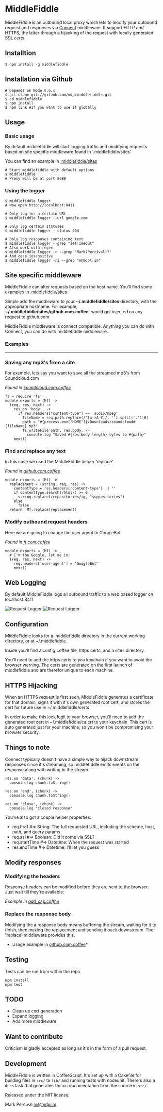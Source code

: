 # MiddleFiddle

MiddleFiddle is an outbound local proxy which lets to modify your outbound request and responses
via [Connect](http://senchalabs.github.com/connect/) middleware. It support HTTP and HTTPS, the
latter through a hijacking of the request with locally generated SSL certs.

## Installtion

    $ npm install -g middlefiddle

## Installation via Github

    # Depends on Node 0.6.x
    $ git clone git://github.com/mdp/middlefiddle.git
    $ cd middlefiddle
    $ npm install
    $ npm link #If you want to use it globally

## Usage

### Basic usage

By default middlefiddle will start logging traffic and modifying
requests based on site specific middleware found in '.middlefiddle/sites'

You can find an example in 
[.middlefiddle/sites](https://github.com/mdp/middlefiddle/tree/master/.middlefiddle/sites)

    # Start middlefiddle with default options
    $ middlefiddle
    # Proxy will be at port 8080

### Using the logger

    $ middlefiddle logger
    # Now open http://localhost:8411

    # Only log for a certain URL
    $ middlefiddle logger --url google.com

    # Only log certain statuses
    $ middlefiddle logger --status 404

    # Only log responses containing text
    $ middlefiddle logger --grep "setTimeout"
    # Also work with regex
    $ middlefiddle logger -r --grep "Mark(Percival)?"
    # And case insensitive
    $ middlefiddle logger -ri --grep "m@mdp\.im"

## Site specific middleware

MiddleFiddle can alter requests based on the host name. You'll find some examples in
[.middlefiddle/sites](https://github.com/mdp/middlefiddle/tree/master/.middlefiddle/sites)

Simple add the middleware to your __~/.middlefiddle/sites__ directory, with
the appropriate hostname. For example, __~/.middlefiddle/sites/github.com.coffee'__
would get injected on any request to github.com 

MiddleFiddle middleware is connect compatible. Anything you can do with
Connect, you can do with middlefiddle middleware.

### Examples
----

### Saving any mp3's from a site

For example, lets say you want to save all the streamed mp3's from
Soundcloud.com

*Found in [soundcloud.com.coffee](https://github.com/mdp/middlefiddle/tree/master/.middlefiddle/sites/soundcloud.com.coffee)*

    fs = require 'fs'
    module.exports = (Mf) ->
      (req, res, next) ->
        res.on 'body', ->
          if res.headers["content-type"] == 'audio/mpeg'
            fileName = req.path.replace(/^[a-zA-Z]/, '').split('.')[0]
            path = "#{process.env["HOME"]}/Downloads/soundcloud#{fileName}.mp3"
            fs.writeFile path, res.body, ->
              console.log "Saved #{res.body.length} bytes to #{path}"
        next()

### Find and replace any text

In this case we used the MiddleFiddle helper 'replace'

*Found in [github.com.coffee](https://github.com/mdp/middlefiddle/tree/master/.middlefiddle/sites/github.com.coffee)*

    module.exports = (Mf) ->
      replacement = (string, req, res) ->
        contentType = res.headers['content-type'] || ''
        if contentType.search(/html/) >= 0
          string.replace(/repositories/ig, "suppositories")
        else
          false
      return  Mf.replace(replacement)

### Modify outbound request headers

Here we are going to change the user agent to GoogleBot

*Found in [ft.com.coffee](https://github.com/mdp/middlefiddle/tree/master/.middlefiddle/sites/ft.com.coffee)*

    module.exports = (Mf) ->
      # I'm the Google, let me in!
      (req, res, next) ->
        req.headers['user-agent'] = "GoogleBot"
        next()

## Web Logging

By default MiddleFiddle logs all outbound traffic to a web based logger on localhost:8411

![Request Logger](http://mdp.github.com/middlefiddle/images/RequestLogger.jpg)
![Request Logger](http://mdp.github.com/middlefiddle/images/RequestDetails.jpg)


## Configuration

MiddleFiddle looks for a .middlefiddle directory in the current working directory, or at ~/.middlefiddle.

Inside you'll find a config.coffee file, https certs, and a sites directory.

You'll need to add the https certs to you keychain if you want to avoid
the browser warning. The certs are generated on the first launch of
middlefiddle and are therefor unique to each machine.


## HTTPS Hijacking

When an HTTPS request is first seen, MiddleFiddle generates a certificate for that domain, signs
it with it's own generated root cert, and stores the cert for future use in
~/.middlefiddle/certs

In order to make this look legit to your browser, you'll need to add the generated
root cert in ~/.middlefiddle/ca.crt to your keychain. This cert is auto generated
just for your machine, so you won't be compromising your browser security.

## Things to note

Connect typically doesn't have a simple way to hijack downstream responses since it's streaming, so
middlefiddle emits events on the response along with writing to the stream.

    res.on 'data', (chunk) ->
      console.log chunk.toString()

    res.on 'end', (chunk) ->
      console.log chunk.toString()

    res.on 'close', (chunk) ->
      console.log "Closed response"

You've also got a couple helper properties:

- req.href #=> String: The full requested URL, including the scheme,
  host, path, and query params
- req.ssl #=> Boolean: Did it come via SSL?
- req.startTime #=> Datetime: When the request was started
- res.endTime #=> Datetime: I'll let you guess

## Modify responses

### Modifying the headers

Response headers can be modified before they are sent to the browser.
Just wait till they're available:

*Example in [add_csp.coffee](https://github.com/mdp/middlefiddle/tree/master/.middlefiddle/fiddles/add_csp.coffee)*

### Replace the response body

Modifying the a response body means buffering the stream,
waiting for it to finish, then making the replacement and sending it
back downstream. The 'replace' middleware provides this.

* Usage example in [github.com.coffee](https://github.com/mdp/middlefiddle/tree/master/.middlefiddle/sites/github.com.coffee)*

## Testing

Tests can be run from within the repo

    npm install
    npm test

## TODO

- Clean up cert generation
- Expand logging
- Add more middleware

## Want to contribute

Criticism is gladly accepted as long as it's in the form of a pull request.

## Development

MiddleFiddle is written in CoffeeScript. It's set
up with a Cakefile for building files in `src/` to `lib/` and running
tests with nodeunit. There's also a `docs` task that generates Docco
documentation from the source in `src/`.

Released under the MIT license.

Mark Percival <m@mdp.im>
